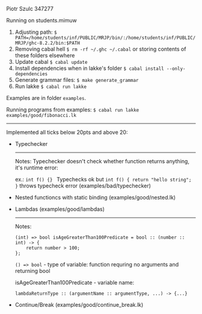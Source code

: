 Piotr Szulc 347277

Running on students.mimuw
1. Adjusting path: ```$ PATH=/home/students/inf/PUBLIC/MRJP/bin/:/home/students/inf/PUBLIC/MRJP/ghc-8.2.2/bin:$PATH```
2. Removing cabal hell ```$ rm -rf ~/.ghc ~/.cabal``` or storing contents of these folders elsewhere
3. Update cabal ```$ cabal update```
4. Install dependencies when in lakke's folder  ```$ cabal install --only-dependencies```
5. Generate grammar files: ```$ make generate_grammar```
6. Run lakke ```$ cabal run lakke```

Examples are in folder ```examples```.

Running programs from examples: ```$ cabal run lakke examples/good/fibonacci.lk```

***
Implemented all ticks below 20pts and above 20:

* Typechecker
   *** 
   Notes: Typechecker doesn't check whether function returns anything, it's runtime error: 

   ex.: ```int f() {} ``` Typechecks ok
   but ```int f() { return "hello string"; }``` throws typecheck error
    (examples/bad/typechecker)

* Nested functioncs with static binding (examples/good/nested.lk)
* Lambdas (examples/good/lambdas)
    ***
    Notes:
    ```
    (int) => bool isAgeGreaterThan100Predicate = bool :: (number :: int) -> {
        return number > 100;
    };
    ```
    
    ```() => bool``` - type of variable: function requring no arguments and returning bool

    isAgeGreaterThan100Predicate - variable name:

    ```
    lambdaReturnType :: (argumentName :: argumentType, ...) -> {...}

* Continue/Break (examples/good/continue_break.lk)